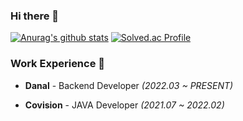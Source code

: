 ### Hi there 👋

[![Anurag's github stats](https://github-readme-stats.vercel.app/api?username=LeeYuHwan)](https://github.com/anuraghazra/github-readme-stats)
[![Solved.ac Profile](http://mazassumnida.wtf/api/v2/generate_badge?boj=dbghksskfk)](https://solved.ac/dbghksskfk/)
### Work Experience 🏢

- **Danal** - Backend Developer *(2022.03 ~ PRESENT)*

- **Covision** - JAVA Developer *(2021.07 ~ 2022.02)*

<!--
**LeeYuHwan/LeeYuHwan** is a ✨ _special_ ✨ repository because its `README.md` (this file) appears on your GitHub profile.

Here are some ideas to get you started:

- 🔭 I’m currently working on ...
- 🌱 I’m currently learning ...
- 👯 I’m looking to collaborate on ...
- 🤔 I’m looking for help with ...
- 💬 Ask me about ...
- 📫 How to reach me: ...
- 😄 Pronouns: ...
- ⚡ Fun fact: ...
-->
